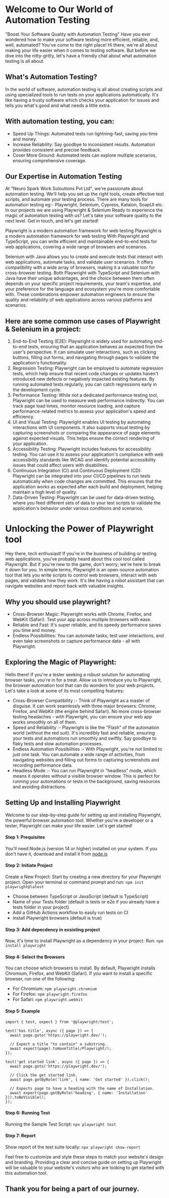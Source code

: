 
# Welcome to Our World of Automation Testing
"Boost Your Software Quality with Automation Testing"
Have you ever wondered how to make your software testing more efficient, reliable, and, well, automated? You've come to the right place!
Hi there, we're all about making your life easier when it comes to testing software. But before we dive into the nitty-gritty, let's have a friendly chat about what automation testing is all about.

## What's Automation Testing?
In the world of software, automation testing is all about creating scripts and using specialized tools to run tests on your applications automatically. It's like having a trusty software which checks your application for issues and tells you what's good and what needs a little extra.

## With automation testing, you can:
<ul>
<li>Speed Up Things: Automated tests run lightning-fast, saving you time and money.</li>
<li>Increase Reliability: Say goodbye to inconsistent results. Automation provides consistent and precise feedback.</li>
<li>Cover More Ground: Automated tests can explore multiple scenarios, ensuring comprehensive coverage.</li>
</ul>

## Our Expertise in Automation Testing
At "Neuro Spark Work Soloutions Pvt Ltd", we're passionate about automation testing. We'll help you set up the right tools, create effective test scripts, and automate your testing process. There are many tools for automation testing eg:- Playwright, Selenium, Cypress, Katalon, SoapUI etc. In our projects we are using Playwright & Selenium
Ready to experience the magic of automation testing with us? Let's take your software quality to the next level. Get in touch, and let's get started!

Playwright is a modern automation framework for web testing
Playwright is a modern automation framework for web testing
With Playwright and TypeScript, you can write efficient and maintainable end-to-end tests for web applications, covering a wide range of browsers and scenarios. 

Selenium with Java allows you to create and execute tests that interact with web applications, automate tasks, and validate user scenarios. It offers compatibility with a wide array of browsers, making it a valuable tool for cross-browser testing.
Both Playwright with TypeScript and Selenium with Java have their unique advantages, and the choice between them often depends on your specific project requirements, your team's expertise, and your preference for the language and ecosystem you're more comfortable with. These combinations empower automation engineers to ensure the quality and reliability of web applications across various platforms and scenarios.

## Here are some common use cases of Playwright & Selenium in a project:
1. End-to-End Testing (E2E): Playwright is widely used for automating end-to-end tests, ensuring that an application behaves as expected from the user's perspective. It can simulate user interactions, such as clicking buttons, filling out forms, and navigating through pages to validate the application's functionality.
2. Regression Testing: Playwright can be employed to automate regression tests, which help ensure that recent code changes or updates haven't introduced new defects or negatively impacted existing features. By running automated tests regularly, you can catch regressions early in the development cycle.
3. Performance Testing: While not a dedicated performance testing tool, Playwright can be used to measure web performance indirectly. You can track page load times, monitor resource loading, and capture performance-related metrics to assess your application's speed and efficiency.
4. UI and Visual Testing: Playwright enables UI testing by automating interactions with UI components. It also supports visual testing by capturing screenshots or comparing the appearance of page elements against expected visuals. This helps ensure the correct rendering of your application.
5. Accessibility Testing: Playwright includes features for accessibility testing. You can use it to assess your application's compliance with web accessibility standards like WCAG and identify potential accessibility issues that could affect users with disabilities.
6. Continuous Integration (CI) and Continuous Deployment (CD): Playwright can be integrated into your CI/CD pipelines to run tests automatically when code changes are committed. This ensures that the application works as expected after each build and deployment, helping maintain a high level of quality.
7. Data-Driven Testing: Playwright can be used for data-driven testing, where you feed different sets of data to your test scripts to validate the application's behavior under various conditions and scenarios.

# Unlocking the Power of Playwright tool

Hey there, tech enthusiast! If you're in the business of building or testing web applications, you've probably heard about this cool tool called Playwright. But if you're new to the game, don't worry; we're here to break it down for you.
In simple terms, Playwright is an open-source automation tool that lets you write scripts to control web browsers, interact with web pages, and validate how they work. It's like having a robot assistant that can navigate websites and report back with valuable insights.

## Why you should use playwright?
<ul>
<li> Cross-Browser Magic: Playwright works with Chrome, Firefox, and WebKit (Safari). Test your app across multiple browsers with ease. </li>
<li> Reliable and Fast: It's super reliable, and its speedy performance saves you time and money. </li>
<li> Endless Possibilities: You can automate tasks, test user interactions, and even take screenshots or capture performance data - all with Playwright. </li>
</ul>

## Exploring the Magic of Playwright: 
Hello there! If you're a tester seeking a robust solution for automating browser tasks, you're in for a treat. Allow us to introduce you to Playwright, the browser automation tool that can do wonders for your web projects. Let's take a look at some of its most compelling features:
<ul>
<li> Cross-Browser Compatibility :- Think of Playwright as a master of disguise. It can work seamlessly with three major browsers: Chrome, Firefox, and WebKit (the engine behind Safari). No more cross-browser testing headaches - with Playwright, you can ensure your web app works smoothly on all of them. </li>
<li> Speed and Reliability :- Playwright is like the "Flash" of the automation world (without the red suit). It's incredibly fast and reliable, ensuring your tests and automations run smoothly and swiftly. Say goodbye to flaky tests and slow automation processes. </li>
<li> Endless Automation Possibilities :- With Playwright, you're not limited to just one task. You can automate a wide range of activities, from navigating websites and filling out forms to capturing screenshots and recording performance data. </li>
    <li> Headless Mode :- You can run Playwright in "headless" mode, which means it operates without a visible browser window. This is perfect for running your automations or tests in the background, saving resources and avoiding distractions. </li> </ul>

  ## Setting Up and Installing Playwright
Welcome to our step-by-step guide for setting up and installing Playwright, the powerful browser automation tool. Whether you're a developer or a tester, Playwright can make your life easier. Let's get started!
#### Step 1: Prequisites
You'll need Node.js (version 14 or higher) installed on your system. If you don't have it, download and install it from [node.js](https://nodejs.org/en)
#### Step 2: Initiate Project
Create a New Project: Start by creating a new directory for your Playwright project. Open your terminal or command prompt and run: 
`npm init playwright@latest`
<ul>
<li>Choose between TypeScript or JavaScript (default is TypeScript) </li>
<li>Name of your Tests folder (default is tests or e2e if you already have a tests folder in your project) </li>
<li>Add a GitHub Actions workflow to easily run tests on CI </li>
<li>Install Playwright browsers (default is true) </li>
</ul>

#### Step 3: Add depecdency in exsisting project 

Now, it's time to install Playwright as a dependency in your project. Run: `npm install playwright`
#### Step 4: Select the Browsers
 You can choose which browsers to install. By default, Playwright installs Chromium, Firefox, and WebKit (Safari). If you want to install a specific browser, run one of the following:
- For Chromium: `npm playwright.chromium`
- For Firefox: `npm playwright.firefox`
- For Safari: `npm playwright.webkit` 


#### Step 5: Example
``` 
import { test, expect } from '@playwright/test';

test('has title', async ({ page }) => {
  await page.goto('https://playwright.dev/');

  // Expect a title "to contain" a substring.
  await expect(page).toHaveTitle(/Playwright/);
});

test('get started link', async ({ page }) => {
  await page.goto('https://playwright.dev/');

  // Click the get started link.
  await page.getByRole('link', { name: 'Get started' }).click();

  // Expects page to have a heading with the name of Installation.
  await expect(page.getByRole('heading', { name: 'Installation' })).toBeVisible();
});

```
#### Step 6: Running Test
Running the Sample Test Script: `npx playwright test`

#### Step 7: Report
Show report of the test suite locally: `npx playwright show-report`

Feel free to customize and style these steps to match your website's design and branding. Providing a clear and concise guide on setting up Playwright will be valuable to your website's visitors who are looking to get started with this automation tool.

## Thank you for being a part of our journey. 
